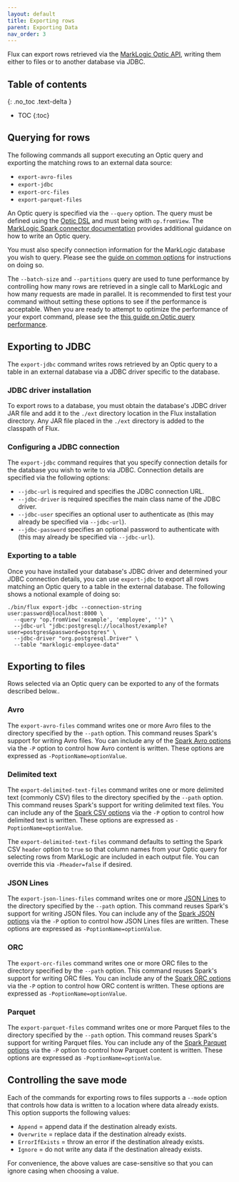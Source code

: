 ```yaml
---
layout: default
title: Exporting rows
parent: Exporting Data
nav_order: 3
---
```


Flux can export rows retrieved via the [MarkLogic Optic API](https://docs.marklogic.com/guide/app-dev/OpticAPI), writing
them either to files or to another database via JDBC.

## Table of contents
{: .no_toc .text-delta }

- TOC
{:toc}

## Querying for rows

The following commands all support executing an Optic query and exporting the matching rows to an external data source:

- `export-avro-files`
- `export-jdbc`
- `export-orc-files`
- `export-parquet-files`

An Optic query is specified via the `--query` option. The query must be defined using the 
[Optic DSL](https://docs.marklogic.com/guide/app-dev/OpticAPI#id_46710) and must being with `op.fromView`. The 
[MarkLogic Spark connector documentation](https://marklogic.github.io/marklogic-spark-connector/reading-data/optic.html#optic-query-requirements)
provides additional guidance on how to write an Optic query. 

You must also specify connection information for the MarkLogic database you wish to query. Please see the 
[guide on common options](../common-options.md) for instructions on doing so.

The `--batch-size` and `--partitions` query are used to tune performance by controlling how many rows are retrieved in
a single call to MarkLogic and how many requests are made in parallel. It is recommended to first test your command
without setting these options to see if the performance is acceptable. When you are ready to attempt to optimize the 
performance of your export command, please see the 
[this guide on Optic query performance](https://marklogic.github.io/marklogic-spark-connector/reading-data/optic.html#tuning-performance).

## Exporting to JDBC

The `export-jdbc` command writes rows retrieved by an Optic query to a table in an external database via a JDBC 
driver specific to the database. 

### JDBC driver installation

To export rows to a database, you must obtain the database's JDBC driver JAR file and add it to the `./ext` directory
location in the Flux installation directory. Any JAR file placed in the `./ext` directory is added to the classpath of
Flux.

### Configuring a JDBC connection

The `export-jdbc` command requires that you specify connection details for the database you wish to write to via JDBC.
Connection details are specified via the following options:

- `--jdbc-url` is required and specifies the JDBC connection URL.
- `--jdbc-driver` is required specifies the main class name of the JDBC driver.
- `--jdbc-user` specifies an optional user to authenticate as (this may already be specified via `--jdbc-url`).
- `--jdbc-password` specifies an optional password to authenticate with (this may already be specified via `--jdbc-url`).

### Exporting to a table

Once you have installed your database's JDBC driver and determined your JDBC connection details, you can use 
`export-jdbc` to export all rows matching an Optic query to a table in the external database. The following shows 
a notional example of doing so:

```
./bin/flux export-jdbc --connection-string user:password@localhost:8000 \
  --query "op.fromView('example', 'employee', '')" \
  --jdbc-url "jdbc:postgresql://localhost/example?user=postgres&password=postgres" \
  --jdbc-driver "org.postgresql.Driver" \
  --table "marklogic-employee-data"
```

## Exporting to files

Rows selected via an Optic query can be exported to any of the formats described below.. 

### Avro

The `export-avro-files` command writes one or more Avro files to the directory specified by the `--path` option. This
command reuses Spark's support for writing Avro files. You can include any of the 
[Spark Avro options](https://spark.apache.org/docs/latest/sql-data-sources-avro.html) via the `-P` option to
control how Avro content is written. These options are expressed as `-PoptionName=optionValue`.

### Delimited text

The `export-delimited-text-files` command writes one or more delimited text (commonly CSV) files to the directory 
specified by the `--path` option. This command reuses Spark's support for writing delimited text files. You can include
any of the [Spark CSV options](https://spark.apache.org/docs/latest/sql-data-sources-csv.html) via the `-P` 
option to control how delimited text is written. These options are expressed as `-PoptionName=optionValue`. 

The `export-delimited-text-files` command defaults to setting the Spark CSV `header` option to `true` so that column
names from your Optic query for selecting rows from MarkLogic are included in each output file. You can override this
via `-Pheader=false` if desired.

### JSON Lines

The `export-json-lines-files` command writes one or more [JSON Lines](https://jsonlines.org/) to the directory 
specified by the `--path` option. This command reuses Spark's support for writing JSON files. You can include any of the
[Spark JSON options](https://spark.apache.org/docs/latest/sql-data-sources-json.html) via the `-P` option to control
how JSON Lines files are written. These options are expressed as `-PoptionName=optionValue`.

### ORC

The `export-orc-files` command writes one or more ORC files to the directory specified by the `--path` option. This
command reuses Spark's support for writing ORC files. You can include any of the
[Spark ORC options](https://spark.apache.org/docs/latest/sql-data-sources-orc.html) via the `-P` option to
control how ORC content is written. These options are expressed as `-PoptionName=optionValue`.

### Parquet

The `export-parquet-files` command writes one or more Parquet files to the directory specified by the `--path` option. This
command reuses Spark's support for writing Parquet files. You can include any of the
[Spark Parquet options](https://spark.apache.org/docs/latest/sql-data-sources-parquet.html) via the `-P` option to
control how Parquet content is written. These options are expressed as `-PoptionName=optionValue`.

## Controlling the save mode

Each of the commands for exporting rows to files supports a `--mode` option that controls how data is written to a 
location where data already exists. This option supports the following values:

- `Append` = append data if the destination already exists.
- `Overwrite` = replace data if the destination already exists. 
- `ErrorIfExists` = throw an error if the destination already exists.
- `Ignore` = do not write any data if the destination already exists. 

For convenience, the above values are case-sensitive so that you can ignore casing when choosing a value. 
